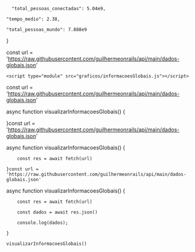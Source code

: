 
      "total_pessoas_conectadas": 5.04e9,

    "tempo_medio": 2.38,

    "total_pessoas_mundo": 7.888e9

}

const url = 'https://raw.githubusercontent.com/guilhermeonrails/api/main/dados-globais.json'

    <script type="module" src="graficos/informacoesGlobais.js"></script>
const url = 'https://raw.githubusercontent.com/guilhermeonrails/api/main/dados-globais.json'

async function visualizarInformacoesGlobais() {

}const url = 'https://raw.githubusercontent.com/guilhermeonrails/api/main/dados-globais.json'

async function visualizarInformacoesGlobais() {

        const res = await fetch(url)

    }const url = 'https://raw.githubusercontent.com/guilhermeonrails/api/main/dados-globais.json'

async function visualizarInformacoesGlobais() {

        const res = await fetch(url)

        const dados = await res.json()

        console.log(dados);

    }

    visualizarInformacoesGlobais()
